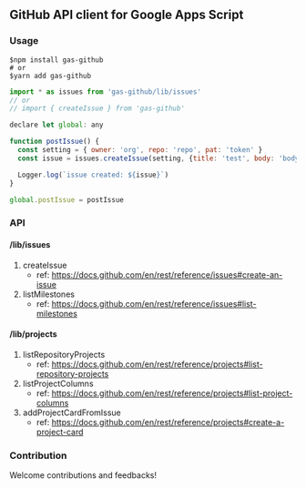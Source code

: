 ## GitHub API client for Google Apps Script

### Usage

```shell
$npm install gas-github
# or
$yarn add gas-github
```

```javascript
import * as issues from 'gas-github/lib/issues'
// or
// import { createIssue } from 'gas-github'

declare let global: any

function postIssue() {
  const setting = { owner: 'org', repo: 'repo', pat: 'token' }
  const issue = issues.createIssue(setting, {title: 'test', body: 'body', labels: ['bug', 'documentation']})

  Logger.log(`issue created: ${issue}`)
}

global.postIssue = postIssue
```

### API

#### /lib/issues

1. createIssue
   - ref: https://docs.github.com/en/rest/reference/issues#create-an-issue
1. listMilestones
   - ref: https://docs.github.com/en/rest/reference/issues#list-milestones

#### /lib/projects

1. listRepositoryProjects
   - ref: https://docs.github.com/en/rest/reference/projects#list-repository-projects
1. listProjectColumns
   - ref: https://docs.github.com/en/rest/reference/projects#list-project-columns
1. addProjectCardFromIssue
   - ref: https://docs.github.com/en/rest/reference/projects#create-a-project-card

### Contribution

Welcome contributions and feedbacks!
